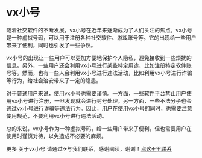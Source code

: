 # vx小号

随着社交软件的不断发展，vx小号在近年来逐渐成为了人们关注的焦点。vx小号是一种虚拟号码，可以用于注册各种社交软件、游戏账号等。它的出现给一些用户带来了便利，同时也引发了一些争议。

vx小号的出现让一些用户可以更加方便地保护个人隐私，避免接收到一些烦扰的信息。另外，一些用户还会利用vx小号进行某些特定用途，比如注册特定软件账号等。然而，也有一些人会利用vx小号进行违法活动，比如利用vx小号进行诈骗等行为，给社会治安带来了一定的隐患。

对于普通用户来说，使用vx小号也需要谨慎。一方面，一些软件平台禁止用户使用vx小号进行注册，一旦发现就会进行封号处理。另一方面，一些不法分子也会通过vx小号进行诈骗等违法行为。因此，用户在使用vx小号的同时，也需要注意使用规范，不要利用vx小号进行违法活动。

总的来说，vx小号作为一种虚拟号码，给一些用户带来了便利，但也需要用户在使用时谨慎对待，以免造成不必要的麻烦。

更多 关于vx小号 请通过✈与我们联系，感谢阅读，谢谢！[点这✈里联系](https://1.k02.cc)